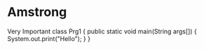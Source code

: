 # Amstrong
Very Important
class Prg1
{
 public static void main(String args[])
{
System.out.print("Hello");
}
}
